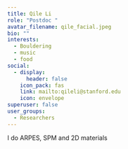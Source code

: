 ```yaml
---
title: Qile Li
role: "Postdoc "
avatar_filename: qile_facial.jpeg
bio: ""
interests:
  - Bouldering
  - music
  - food
social:
  - display:
      header: false
    icon_pack: fas
    link: mailto:qileli@stanford.edu
    icon: envelope
superuser: false
user_groups:
  - Researchers
---
```

I﻿ do ARPES, SPM and 2D materials